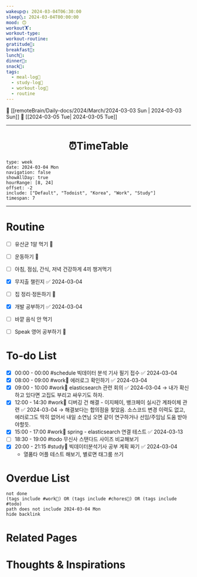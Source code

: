 ```yaml
---
wakeup🌞: 2024-03-04T06:30:00
sleep🌜: 2024-03-04T00:00:00
mood: 🙃
workout🏋️: 
workout-type: 
workout-routine: 
gratitude🙏: 
breakfast🍳: 
lunch🍚: 
dinner🥗: 
snack🍬: 
tags:
  - meal-log📝
  - study-log📓
  - workout-log💪
  - routine
---
```


🔺 [[remoteBrain/Daily-docs/2024/March/2024-03-03 Sun | 2024-03-03 Sun]]
🔻 [[2024-03-05 Tue| 2024-03-05 Tue]]
___
<h1> <center>⏰TimeTable </center> </h1>

```gEvent
type: week
date: 2024-03-04 Mon
navigation: false
showAllDay: true
hourRange: [8, 24]
offset: -2
include: ["Default", "Todoist", "Korea", "Work", "Study"]
timespan: 7
```

--- 


# Routine 

- [ ] 유산균 1알 먹기 🔼 
- [ ] 운동하기 🔼
- [ ] 아침, 점심, 간식, 저녁 건강하게 4끼 챙겨먹기
- [x] 무지출 챌린지 ✅ 2024-03-04
- [ ] 집 정리·정돈하기 🔼
- [x] 개발 공부하기 ✅ 2024-03-04
- [ ] 바깥 음식 안 먹기 
- [ ] Speak 영어 공부하기 🔼 


# To-do List

- [x] 00:00 - 00:00 #schedule 빅데이터 분석 기사 필기 접수 ✅ 2024-03-04
- [x] 08:00 - 09:00 #work💼 에러로그 확인하기 ✅ 2024-03-04
- [x] 09:00 - 10:00 #work💼 elasticsearch 관련 회의 ✅ 2024-03-04 
      → 내가 확신하고 있다면 고집도 부리고 싸우기도 하자. 
- [x] 12:00 - 14:30 #work💼 디버깅 건 해결 - 이지페이, 뱅크페이 실시간 계좌이체 관련 ✅ 2024-03-04 
      → 해결보다는 합의점을 찾았음. 소스코드 변경 이력도 없고, 에러로그도 딱히 없어서 내일 소연님 오면 같이 연구하거나 선임/주임님 도움 받아야할듯.
- [x] 15:00 - 17:00 #work💼 spring - elasticsearch 연결 테스트 ✅ 2024-03-13
- [ ] 18:30 - 19:00 #todo 무신사 스탠다드 사이즈 비교해보기
- [x] 20:00 - 21:15 #study📓 빅데이터분석기사 공부 계획 짜기 ✅ 2024-03-04
	- 열품타 어플 테스트 해보기, 별로면 태그룸 쓰기 



# Overdue List
```tasks
not done
(tags include #work💼) OR (tags include #chores🧺) OR (tags include #todo)
path does not include 2024-03-04 Mon
hide backlink
```

# Related Pages



# Thoughts & Inspirations


